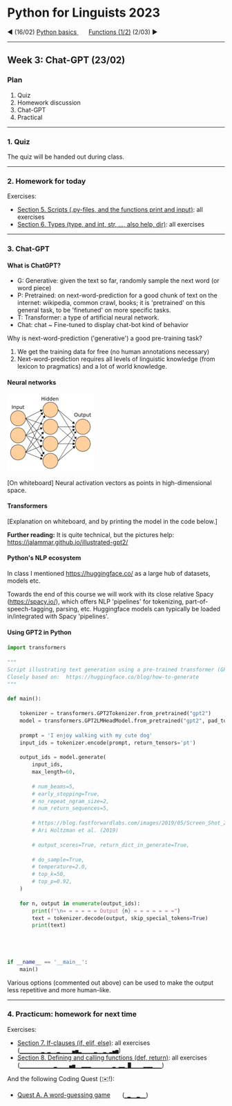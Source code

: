 
# Python for Linguists 2023

◄ (16/02) [Python basics ](../classes/02_Python_basics.md)&nbsp;&nbsp;&nbsp;&nbsp;&nbsp;&nbsp;[Functions (1/2)](../classes/04_Functions_1.md) (2/03) ►

-------

## Week 3: Chat-GPT (23/02)


### Plan
1. Quiz
2. Homework discussion
3. Chat-GPT
4. Practical


-------

### 1. Quiz

The quiz will be handed out during class.

-------

### 2. Homework for today

Exercises:
- [Section 5. Scripts (.py-files, and the functions print and input)](../exercises/05_scripts.md): all exercises
- [Section 6. Types (type, and int, str, ..., also help, dir)](../exercises/06_types.md): all exercises

-------

### 3. Chat-GPT

#### What is ChatGPT?

- G: Generative: given the text so far, randomly sample the next word (or word piece)
- P: Pretrained: on next-word-prediction for a good chunk of text on the internet: wikipedia, common crawl, books; it is 'pretrained' on this general task, to be 'finetuned' on more specific tasks.
- T: Transformer: a type of artificial neural network.
- Chat: chat ~ Fine-tuned to display chat-bot kind of behavior

Why is next-word-prediction ('generative') a good pre-training task?
1. We get the training data for free (no human annotations necessary)
2. Next-word-prediction requires all levels of linguistic knowledge (from lexicon to pragmatics) and a lot of world knowledge.

#### Neural networks

![image of a multi-layer perceptron](images/mlp.png)

[On whiteboard] Neural activation vectors as points in high-dimensional space.

#### Transformers

[Explanation on whiteboard, and by printing the model in the code below.]

**Further reading:** It is quite technical, but the pictures help:
https://jalammar.github.io/illustrated-gpt2/

#### Python's NLP ecosystem

In class I mentioned  https://huggingface.co/ as a large hub of datasets, models etc.

Towards the end of this course we will work with its close relative Spacy (https://spacy.io/), which offers NLP 'pipelines' for tokenizing, part-of-speech-tagging, parsing, etc. Huggingface models can typically be loaded in/integrated with Spacy 'pipelines'.

#### Using GPT2 in Python

```python
import transformers

"""
Script illustrating text generation using a pre-trained transformer (GPT2) from the Huggingface ecosystem.
Closely based on:  https://huggingface.co/blog/how-to-generate
"""

def main():

    tokenizer = transformers.GPT2Tokenizer.from_pretrained("gpt2")
    model = transformers.GPT2LMHeadModel.from_pretrained("gpt2", pad_token_id=tokenizer.eos_token_id)

    prompt = 'I enjoy walking with my cute dog'
    input_ids = tokenizer.encode(prompt, return_tensors='pt')

    output_ids = model.generate(
        input_ids,
        max_length=60,

        # num_beams=5,
        # early_stopping=True,
        # no_repeat_ngram_size=2,
        # num_return_sequences=5,

        # https://blog.fastforwardlabs.com/images/2019/05/Screen_Shot_2019_05_08_at_3_06_36_PM-1557342561886.png
        # Ari Holtzman et al. (2019)

        # output_scores=True, return_dict_in_generate=True,

        # do_sample=True,
        # temperature=2.0,
        # top_k=50,
        # top_p=0.92,
    )

    for n, output in enumerate(output_ids):
        print(f"\n= = = = = = Output {n} = = = = = = =")
        text = tokenizer.decode(output, skip_special_tokens=True)
        print(text)




if __name__ == '__main__':
    main()
```

Various options (commented out above) can be used to make the output less repetitive and more human-like.

-------

### 4. Practicum: homework for next time

Exercises:
- [Section 7. If-clauses (if, elif, else)](../exercises/07_if-clauses.md): all exercises&nbsp;&nbsp;&nbsp;&nbsp;&nbsp; (`▁▁▁▁▁▁▁▂▁▂▁▁▂▁▁▁▁▄▅▂▁▁▁▁▂▁▁▂▁▂▄▅`)
- [Section 8. Defining and calling functions (def, return)](../exercises/08_functions.md): all exercises&nbsp;&nbsp;&nbsp;&nbsp;&nbsp; (`▁▁▁▁▁▁▁▁▁▁▁▂▁▁▁▁▄▅▁▁▂▂▂▁▁▁▁▁▁▁▂▁▂▂▁█▁▁▁▁▂▂▂▁▁▁`)

And the following Coding Quest (✉️!):
- [Quest A. A word-guessing game](../quests/A_a_word-guessing_game.md) &nbsp;&nbsp;&nbsp;&nbsp;&nbsp; (`▁▂▁▁▂▁▁`)

